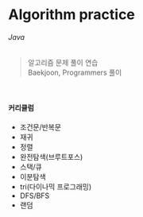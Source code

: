 # Algorithm practice
###### Java
> 알고리즘 문제 풀이 연습<br>
Baekjoon, Programmers 풀이 

<br>

#### 커리큘럼
* 조건문/반복문
* 재귀
* 정렬
* 완전탐색(브루트포스)
* 스택/큐
* 이분탐색
* tri(다이나믹 프로그래밍)
* DFS/BFS
* 랜덤
